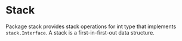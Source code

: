 # Stack

Package stack provides stack operations for int type that implements `stack.Interface`. A stack is a first-in-first-out data structure.